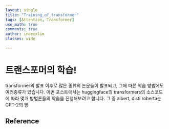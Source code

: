 ```yaml
---
layout: single
title: "Training_of_transformer"
tags: [Attention, Transformer]
use_math: true
comments: true
author: indexxlim
classes: wide

---
```

# 트랜스포머의 학습!

transformer의 발표 이후로 많은 종류의 논문들이 발표되고, 그에 따른 학습 방법에도 여러종류가 있습니다.
이번 포스트에서는 huggingface의 transformers의 소스코드에 따라 몇개 방법론들의 학습을 진행해보려고 합니다.
그 중 albert, disti
roberta는 GPT-2의 방

## Reference
